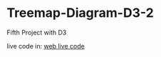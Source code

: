# Treemap-Diagram-D3-2

Fifth Project with D3

live code in: [web live code](https://rvjonh-d3-project5.netlify.app/)
